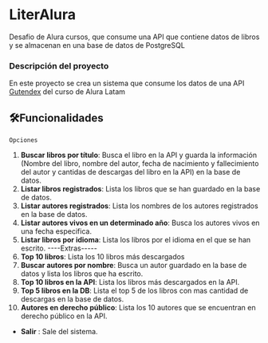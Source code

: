 # LiterAlura
Desafio de Alura cursos, que consume una API que contiene datos de libros y se almacenan en una base de datos de PostgreSQL

<h3>Descripción del proyecto</h3> 

En este proyecto se crea un sistema que consume los datos de una API [Gutendex](https://gutendex.com/) del curso de Alura Latam

## :hammer_and_wrench:Funcionalidades

`Opciones`
 1. **Buscar libros por título**: Busca el libro en la API y guarda la información (Nombre del libro, nombre del autor, fecha de nacimiento y fallecimiento del autor y cantidas de descargas del libro en la API) en la base de datos.                  
 2. **Listar libros registrados**: Lista los libros que se han guardado en la base de datos.
 3. **Listar autores registrados**: Lista los nombres de los autores registrados en la base de datos.
 4. **Listar autores vivos en un determinado año**: Busca los autores vivos en una fecha especifica. 
 5. **Listar libros por idioma**: Lista los libros por el idioma en el que se han escrito. 
 ----Extras-----
 6. **Top 10 libros**: Lista los 10 libros más descargados 
 7. **Buscar autores por nombre**: Busca un autor guardado en la base de datos y lista los libros que ha escrito.
 8. **Top 10 libros en la API**: Lista los libros más descargados en la API.
 9. **Top 5 libros en la DB**: Lista el top 5 de los libros con mas cantidad de descargas en la base de datos.
 10. **Autores en derecho público**: Lista los 10 autores que se encuentran en derecho público en la API.
- **Salir** : Sale del sistema. 

 
